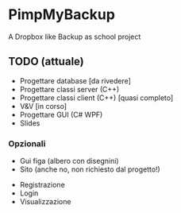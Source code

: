 # PimpMyBackup
A Dropbox like Backup as school project

## TODO (attuale)
- Progettare database [da rivedere]
- Progettare classi server (C++)
- Progettare classi client (C++) [quasi completo]
- V&V [in corso]
- Progettare GUI (C# WPF)
- Slides

### Opzionali
- Gui figa (albero con disegnini)
- Sito (anche no, non richiesto dal progetto!)
* Registrazione
* Login
* Visualizzazione
